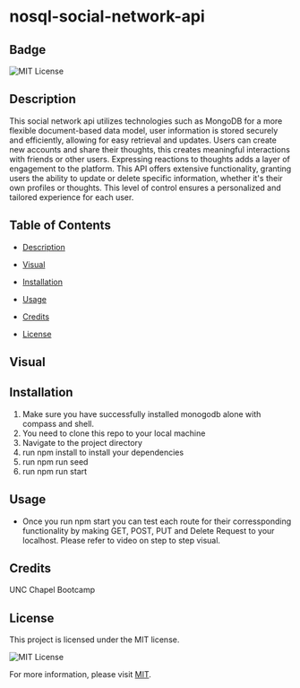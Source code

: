 # nosql-social-network-api
  ## Badge

  ![MIT License](https://img.shields.io/badge/License-MIT-yellow.svg)

  ## Description
  
This social network api utilizes technologies such as MongoDB for a more flexible document-based data model, user information is stored securely and efficiently, allowing for easy retrieval and updates. Users can create new accounts and share their thoughts, this creates meaningful interactions with friends or other users. Expressing reactions to thoughts adds a layer of engagement to the platform.
This API offers extensive functionality, granting users the ability to update or delete specific information, whether it's their own profiles or thoughts. This level of control ensures a personalized and tailored experience for each user.

  ## Table of Contents 

  * [Description](#description)

  * [Visual](visual)

  * [Installation](#installation)

  * [Usage](#usage)

  * [Credits](#credits)

  * [License](#license)

  ## Visual
  


  ## Installation

  1) Make sure you have successfully installed monogodb alone with compass and shell.
  2) You need to clone this repo to your local machine
  3) Navigate to the project directory
  4) run npm install to install your dependencies
  5) run npm run seed
  6) run npm run start

  ## Usage
  
  * Once you run npm start you can test each route for their corressponding functionality by making GET, POST, PUT and Delete Request to your localhost. Please refer to video on step to step visual. 

  ## Credits
  
  UNC Chapel Bootcamp
  
  ## License
 
  This project is licensed under the MIT license.

![MIT License](https://img.shields.io/badge/License-MIT-yellow.svg)

For more information, please visit [MIT](https://opensource.org/licenses/MIT/).
 
